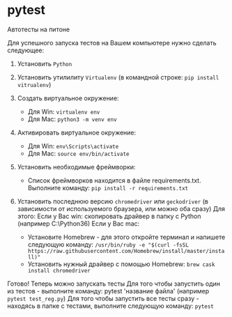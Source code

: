 # pytest
Автотесты на питоне

Для успешного запуска тестов на Вашем компьютере нужно сделать следующее:

1) Установить `Python`

2) Установить утилилиту `Virtualenv` (в командной строке: `pip install vitrualenv`)

3) Создать виртуальное окружение:
   * Для Win: `virtualenv env`
   * Для Mac: `python3 -m venv env`
    
4) Активировать виртуальное окружение:
   * Для Win: `env\Scripts\activate`
   * Для Mac: `source env/bin/activate`
    
5) Установить необходимые фреймворки:
   * Список фреймворков находится в файле requirements.txt. Выполните команду: `pip install -r requirements.txt`
   
6) Установить последнюю версию `chromedriver` или `geckodriver` (в зависимости от используемого браузера, или можно оба сразу)
Для этого:
Если у Вас win: скопировать драйвер в папку с Python (например C:\Python36)
Если у Вас mac:
   * Установите Homebrew - для этого откройте терминал и напишете следующую команду: 
`/usr/bin/ruby -e "$(curl -fsSL https://raw.githubusercontent.com/Homebrew/install/master/install)"`
   * Установить нужный драйвер с помощью Homebrew: `brew cask install chromedriver`
    
Готово! Теперь можно запускать тесты
Для того чтобы запустить один из тестов - выполните команду: pytest 'название файла' (например `pytest test_reg.py`)
Для того чтобы запустить все тесты сразу - находясь в папке с тестами, выполните следующую команду: `pytest`
